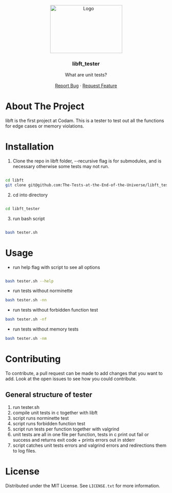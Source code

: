 <!-- PROJECT LOGO -->
<br />
<div align="center">
  <a href="https://m.media-amazon.com/images/M/MV5BMzJjZDJlNTQtYTEyZC00YTNkLTg0N2EtZTQyYjgzNTAwNzE4XkEyXkFqcGdeQXVyMTIwODk1NTQ@._V1_.jpg">
    <img src="https://m.media-amazon.com/images/M/MV5BMzJjZDJlNTQtYTEyZC00YTNkLTg0N2EtZTQyYjgzNTAwNzE4XkEyXkFqcGdeQXVyMTIwODk1NTQ@._V1_.jpg" alt="Logo" width="225" height="150">
  </a>
  <h3 align="center">libft_tester</h3>

  <p align="center">
    What are unit tests?
    <br />
    <br />
    <a href="https://github.com/The-Tests-at-the-End-of-the-Universe/libft_tester/issues">Report Bug</a>
    ·
    <a href="https://github.com/The-Tests-at-the-End-of-the-Universe/libft_tester/issues">Request Feature</a>
  </p>
</div>


# About The Project

  
libft is the first project at Codam. This is a tester to test out all the functions for edge cases or memory violations.


# Installation
1. Clone the repo in libft folder, --recursive flag is for submodules, and is necessary otherwise some tests may not run.


```sh

cd libft
git clone git@github.com:The-Tests-at-the-End-of-the-Universe/libft_tester.git --recursive

```
2. cd into directory

```sh

cd libft_tester

```

3. run bash script 

```sh

bash tester.sh

```

# Usage

- run help flag with script to see all options

```sh

bash tester.sh --help

```

- run tests without norminette

```sh
bash tester.sh -nn
```

- run tests without forbidden function test

```sh
bash tester.sh -nf
```

- run tests without memory tests

```sh
bash tester.sh -nm
```


# Contributing

To contribute, a pull request can be made to add changes that you want to add. Look at the open issues to 
see how you could contribute. 

## General structure of tester

1. run tester.sh
2. compile unit tests in c together with libft
3. script runs norminette test
4. script runs forbidden function test
5. script run tests per function together with valgrind
6. unit tests are all in one file per function, tests in c print out fail or success and returns exit code + prints errors out in stderr
7. script catches unit tests errors and valgrind errors and redirections them to log files.

# License

Distributed under the MIT License. See `LICENSE.txt` for more information.
